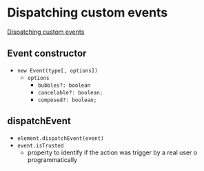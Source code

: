 # Dispatching custom events
[Dispatching custom events](https://javascript.info/dispatch-events)

## Event constructor
* `new Event(type[, options])`
  * `options`
    * `bubbles?: boolean`
    * `cancelable?: boolean;`
    * `composed?: boolean;`
## dispatchEvent
* `element.dispatchEvent(event)`
* `event.isTrusted`
  * property to identify if the action was trigger by a real user o programmatically